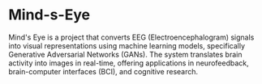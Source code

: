 # Mind-s-Eye
Mind's Eye is a project that converts EEG (Electroencephalogram) signals into visual representations using machine learning models, specifically Generative Adversarial Networks (GANs). The system translates brain activity into images in real-time, offering applications in neurofeedback, brain-computer interfaces (BCI), and cognitive research.
